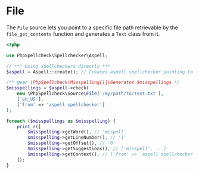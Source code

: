 # File

The `File` source lets you point to a specific file path retrievable by the
 `file_get_contents` function and generates a `Text` class from it.

```php
<?php

use PhpSpellcheck\Spellchecker\Aspell;

// *** Using spellcheckers directly ***
$aspell = Aspell::create(); // Creates aspell spellchecker pointing to "aspell" as it's binary path

/** @var \PhpSpellcheck\Misspelling[]|\Generator $misspellings */
$misspellings = $aspell->check(
    new \PhpSpellcheck\Source\File('/my/path/to/text.txt'),
    ['en_US'],
    ['from' => 'aspell spellchecker']
);

foreach ($misspellings as $misspelling) {
    print_r([
        $misspelling->getWord(), // 'mispell'
        $misspelling->getLineNumber(), // '1'
        $misspelling->getOffset(), // '0'
        $misspelling->getSuggestions(), // ['misspell', ...]
        $misspelling->getContext(), // ['from' => 'aspell spellchecker']
    ]);
}
```
